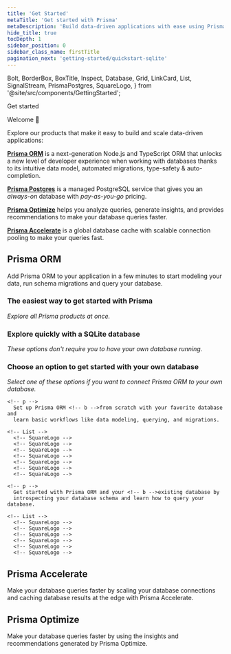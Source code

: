 ```yaml
---
title: 'Get Started'
metaTitle: 'Get started with Prisma'
metaDescription: 'Build data-driven applications with ease using Prisma ORM, add connection pooling or global caching with Prisma Accelerate.'
hide_title: true
tocDepth: 1
sidebar_position: 0
sidebar_class_name: firstTitle
pagination_next: 'getting-started/quickstart-sqlite'
---
```


Bolt,
BorderBox,
BoxTitle,
Inspect,
Database,
Grid,
LinkCard,
List,
SignalStream,
PrismaPostgres,
SquareLogo,
} from '@site/src/components/GettingStarted';

<!-- BorderBox -->

<!-- BoxTitle -->Get started

Welcome 👋

Explore our products that make it easy to build and scale data-driven applications:

[**<!-- Database -->Prisma ORM**](/orm/overview/introduction/what-is-prisma) is a next-generation Node.js and TypeScript ORM that unlocks a new level of developer experience when working with databases thanks to its intuitive data model, automated migrations, type-safety & auto-completion.

[**<!-- PrismaPostgres -->Prisma Postgres**](/postgres) is a managed PostgreSQL service that gives you an _always-on_ database with _pay-as-you-go_ pricing.

[**<!-- Inspect -->Prisma Optimize**](/optimize/) helps you analyze queries, generate insights, and provides recommendations to make your database queries faster.

[**<!-- Bolt -->Prisma Accelerate**](/accelerate) is a global database cache with scalable connection pooling to make your queries fast.

## <!-- Database --> Prisma ORM

Add Prisma ORM to your application in a few minutes to start modeling your data, run schema migrations and query your database.

### The easiest way to get started with Prisma

_Explore all Prisma products at once._

  <!-- LinkCard -->

### Explore quickly with a SQLite database

_These options don't require you to have your own database running._

<!-- Grid -->
  <!-- LinkCard -->
  <!-- LinkCard -->

### Choose an option to get started with your own database

_Select one of these options if you want to connect Prisma ORM to your own database._

<!-- TabbedContent -->
  <!-- TabItem -->

    <!-- p -->
      Set up Prisma ORM <!-- b -->from scratch with your favorite database and
      learn basic workflows like data modeling, querying, and migrations.

    <!-- List -->
      <!-- SquareLogo -->
      <!-- SquareLogo -->
      <!-- SquareLogo -->
      <!-- SquareLogo -->
      <!-- SquareLogo -->
      <!-- SquareLogo -->
      <!-- SquareLogo -->

  <!-- TabItem -->

    <!-- p -->
      Get started with Prisma ORM and your <!-- b -->existing database by
      introspecting your database schema and learn how to query your database.

    <!-- List -->
      <!-- SquareLogo -->
      <!-- SquareLogo -->
      <!-- SquareLogo -->
      <!-- SquareLogo -->
      <!-- SquareLogo -->
      <!-- SquareLogo -->

## <!-- Bolt --> Prisma Accelerate

Make your database queries faster by scaling your database connections and caching database results at the edge with Prisma Accelerate.

<!-- Grid -->
  <!-- LinkCard -->
  <!-- LinkCard -->

<!-- br -->
<!-- LinkCard -->

## <!-- Inspect --> Prisma Optimize

Make your database queries faster by using the insights and recommendations generated by Prisma Optimize.

<!-- Grid -->
  <!-- LinkCard -->
  <!-- LinkCard -->

